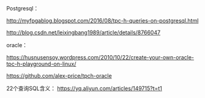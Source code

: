Postgresql：

http://myfpgablog.blogspot.com/2016/08/tpc-h-queries-on-postgresql.html

http://blog.csdn.net/leixingbang1989/article/details/8766047

oracle：

https://husnusensoy.wordpress.com/2010/10/22/create-your-own-oracle-tpc-h-playground-on-linux/

https://github.com/alex-price/tpch-oracle

22个查询SQL含义：
https://yq.aliyun.com/articles/149715?t=t1
